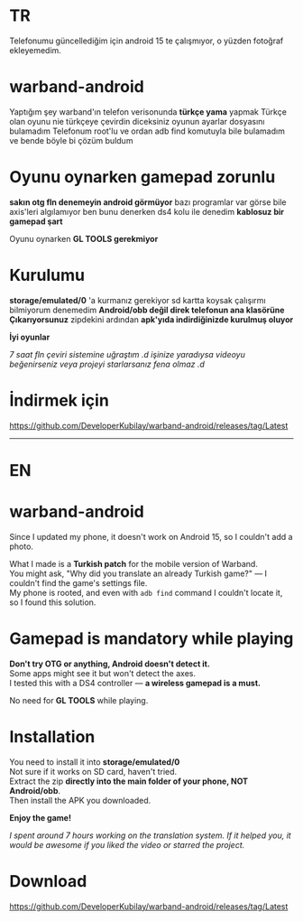 # TR

Telefonumu güncellediğim için android 15 te çalışmıyor, o yüzden fotoğraf ekleyemedim.
# warband-android
Yaptığım şey warband'ın telefon verisonunda **türkçe yama** yapmak
Türkçe olan oyunu nie türkçeye çevirdin diceksiniz oyunun ayarlar dosyasını bulamadım
Telefonum root'lu ve ordan adb find komutuyla bile bulamadım ve bende böyle bi çözüm buldum

# Oyunu oynarken gamepad zorunlu
**sakın otg fln denemeyin android görmüyor** bazı programlar var görse bile axis'leri algılamıyor
ben bunu denerken ds4 kolu ile denedim **kablosuz bir gamepad şart**

Oyunu oynarken **GL TOOLS gerekmiyor**

# Kurulumu

**storage/emulated/0** 'a kurmanız gerekiyor sd kartta koysak çalışırmı bilmiyorum denemedim **Android/obb değil direk telefonun ana klasörüne Çıkarıyorsunuz** zipdekini
ardından **apk'yıda indirdiğinizde kurulmuş oluyor**

**İyi oyunlar**

*7 saat fln çeviri sistemine uğraştım .d işinize yaradıysa videoyu beğenirseniz veya projeyi starlarsanız fena olmaz .d*

# İndirmek için
https://github.com/DeveloperKubilay/warband-android/releases/tag/Latest

---
# EN

# warband-android

Since I updated my phone, it doesn't work on Android 15, so I couldn't add a photo.

What I made is a **Turkish patch** for the mobile version of Warband.  
You might ask, "Why did you translate an already Turkish game?" — I couldn't find the game's settings file.  
My phone is rooted, and even with `adb find` command I couldn't locate it, so I found this solution.

# Gamepad is mandatory while playing  
**Don't try OTG or anything, Android doesn't detect it.**  
Some apps might see it but won't detect the axes.  
I tested this with a DS4 controller — **a wireless gamepad is a must.**

No need for **GL TOOLS** while playing.

# Installation

You need to install it into **storage/emulated/0**  
Not sure if it works on SD card, haven't tried.  
Extract the zip **directly into the main folder of your phone, NOT Android/obb**.  
Then install the APK you downloaded.

**Enjoy the game!**

*I spent around 7 hours working on the translation system. If it helped you, it would be awesome if you liked the video or starred the project.*

# Download  
https://github.com/DeveloperKubilay/warband-android/releases/tag/Latest
